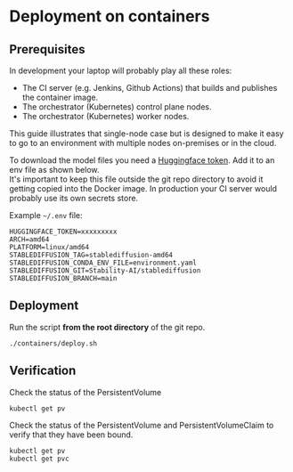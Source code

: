 # Deployment on containers

## Prerequisites

In development your laptop will probably play all these roles:
- The CI server (e.g. Jenkins, Github Actions) that builds and publishes the container image.
- The orchestrator (Kubernetes) control plane nodes.
- The orchestrator (Kubernetes) worker nodes.  

This guide illustrates that single-node case but is designed to make it easy to go to an environment with multiple nodes on-premises or in the cloud.  

To download the model files you need a [Huggingface token](https://huggingface.co/settings/tokens). Add it to an env file as shown below.  
It's important to keep this file outside the git repo directory to avoid it getting copied into the Docker image. In production your CI server would probably use its own secrets store.  

Example `~/.env` file:
```Shell
HUGGINGFACE_TOKEN=xxxxxxxxx
ARCH=amd64
PLATFORM=linux/amd64
STABLEDIFFUSION_TAG=stablediffusion-amd64
STABLEDIFFUSION_CONDA_ENV_FILE=environment.yaml
STABLEDIFFUSION_GIT=Stability-AI/stablediffusion
STABLEDIFFUSION_BRANCH=main
```

## Deployment

Run the script **from the root directory** of the git repo.  

```Shell
./containers/deploy.sh
```

## Verification

Check the status of the PersistentVolume
```Shell
kubectl get pv
```

Check the status of the PersistentVolume and PersistentVolumeClaim to verify that they have been bound.
```Shell
kubectl get pv
kubectl get pvc
```
